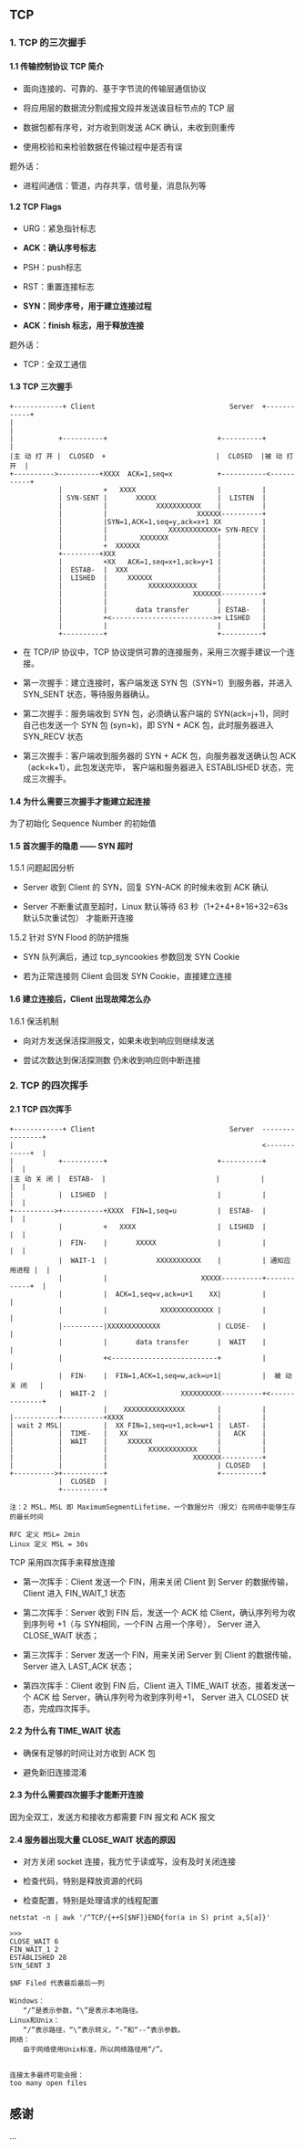 ## TCP

### 1. TCP 的三次握手 

#### 1.1 传输控制协议 TCP 简介

- 面向连接的、可靠的、基于字节流的传输层通信协议

- 将应用层的数据流分割成报文段并发送诶目标节点的 TCP 层

- 数据包都有序号，对方收到则发送 ACK 确认，未收到则重传

- 使用校验和来检验数据在传输过程中是否有误
    
题外话：

- 进程间通信：管道，内存共享，信号量，消息队列等

#### 1.2 TCP Flags

- URG：紧急指针标志

- **ACK：确认序号标志**

- PSH：push标志

- RST：重置连接标志

- **SYN：同步序号，用于建立连接过程**

- **ACK：finish 标志，用于释放连接**

题外话：

- TCP：全双工通信


#### 1.3 TCP 三次握手

```
+------------+ Client                                 Server  +------------+
|                                                                          |
|           +----------+                           +----------+            |
|主 动 打 开 |  CLOSED  +                           |  CLOSED  |被 动 打 开  |
+---------->----------+XXXX  ACK=1,seq=x           +-----------<-----------+
            |          +   XXXX                    |          |
            | SYN-SENT |       XXXXX               |  LISTEN  |
            |          |            XXXXXXXXXXX    |          |
            |          |                      XXXXXX----------+
            |          |SYN=1,ACK=1,seq=y,ack=x+1 XX          |
            |          |               XXXXXXXXXXXX+ SYN-RECV |
            |          |        XXXXXXX            |          |
            |          +  XXXXXX                   |          |
            +---------+XXX                         |          |
            |          +XX   ACK=1,seq=x+1,ack=y+1 |          |
            |  ESTAB-  |  XXX                      |          |
            |  LISHED  |     XXXXXX                |          |
            |          |          XXXXXXXXXXXX     |          |
            |          |                     XXXXXXX----------+
            |          |                           |          |
            |          |       data transfer       | ESTAB-   |
            |          +<------------------------->+ LISHED   |
            |          |                           |          |
            +----------+                           +----------+

```

- 在 TCP/IP 协议中，TCP 协议提供可靠的连接服务，采用三次握手建议一个连接。

- 第一次握手：建立连接时，客户端发送 SYN 包（SYN=1）到服务器，并进入 SYN_SENT 状态，等待服务器确认。

- 第二次握手：服务端收到 SYN 包，必须确认客户端的 SYN(ack=j+1)，同时自己也发送一个 SYN 包 (syn=k)，即
SYN + ACK 包，此时服务器进入SYN_RECV 状态

- 第三次握手：客户端收到服务器的 SYN + ACK 包，向服务器发送确认包 ACK（ack=k+1），此包发送完毕，
客户端和服务器进入 ESTABLISHED 状态，完成三次握手。

#### 1.4 为什么需要三次握手才能建立起连接

为了初始化 Sequence Number 的初始值

#### 1.5 首次握手的隐患 —— SYN 超时

1.5.1 问题起因分析

- Server 收到 Client 的 SYN，回复 SYN-ACK 的时候未收到 ACK 确认

- Server 不断重试直至超时，Linux 默认等待 63 秒（1+2+4+8+16+32=63s 默认5次重试包） 才能断开连接

1.5.2 针对 SYN Flood 的防护措施

- SYN 队列满后，通过 tcp_syncookies 参数回发 SYN Cookie

- 若为正常连接则 Client 会回发 SYN Cookie，直接建立连接

#### 1.6 建立连接后，Client 出现故障怎么办

1.6.1 保活机制

- 向对方发送保活探测报文，如果未收到响应则继续发送

- 尝试次数达到保活探测数 仍未收到响应则中断连接


### 2. TCP 的四次挥手 

#### 2.1 TCP 四次挥手

```
+------------+ Client                                 Server  ----------------+
|                                                             <------------+  |
|           +----------+                           +----------+            |  |            
|主 动 关 闭 |  ESTAB-  |                           |          |            |  | 
|           |  LISHED  |                           |          |            |  | 
+---------->+----------+XXXX  FIN=1,seq=u          |  ESTAB-  |            |  |
            |          +   XXXX                    |  LISHED  |            |  |
            |  FIN-    |       XXXXX               |          |            |  |
            |  WAIT-1  |            XXXXXXXXXXX    |          | 通知应用进程 |  |
            |          |                       XXXXX----------+------------+  |
            |          |  ACK=1,seq=v,ack=u+1    XX|          |               |
            |          |             XXXXXXXXXXXXX |          |               |
            |----------|XXXXXXXXXXXXX              | CLOSE-   |               |
            |          |       data transfer       |  WAIT    |               |
            |          +<--------------------------+          |               |
            |  FIN-    |  FIN=1,ACK=1,seq=w,ack=u+1|          |  被 动 关 闭   |
            |  WAIT-2  |                  XXXXXXXXXX----------+<--------------+
            |          |    XXXXXXXXXXXXXXX        |          |
|-----------+----------+XXXX                       |          |
| wait 2 MSL|          |  XX FIN=1,seq=u+1,ack=w+1 |  LAST-   |
|           |  TIME-   |   XX                      |   ACK    |
|           |  WAIT    |     XXXXXX                |          |
|           |          |          XXXXXXXXXXXX     |          |
|           |          |                     XXXXXXX----------+
|           |          |                           | CLOSED   |
+---------->+----------+                           +----------+
            |  CLOSED  |                           
            +----------+                                       

注：2 MSL，MSL 即 MaximumSegmentLifetime，一个数据分片（报文）在网络中能够生存的最长时间

RFC 定义 MSL= 2min
Linux 定义 MSL = 30s

```


TCP 采用四次挥手来释放连接

- 第一次挥手：Client 发送一个 FIN，用来关闭 Client 到 Server 的数据传输，Client 进入 FIN_WAIT_1 状态

- 第二次挥手：Server 收到 FIN 后，发送一个 ACK 给 Client，确认序列号为收到序列号 +1（与 SYN相同，一个FIN 占用一个序号），
Server 进入 CLOSE_WAIT 状态；

- 第三次挥手：Server 发送一个 FIN，用来关闭 Server 到 Client 的数据传输，Server 进入 LAST_ACK 状态；

- 第四次挥手：Client 收到 FIN 后，Client 进入 TIME_WAIT 状态，接着发送一个 ACK 给 Server，确认序列号为收到序列号+1，
Server 进入 CLOSED 状态，完成四次挥手。

#### 2.2 为什么有 TIME_WAIT 状态

- 确保有足够的时间让对方收到 ACK 包

- 避免新旧连接混淆

#### 2.3 为什么需要四次握手才能断开连接

因为全双工，发送方和接收方都需要 FIN 报文和 ACK 报文

#### 2.4 服务器出现大量 CLOSE_WAIT 状态的原因

- 对方关闭 socket 连接，我方忙于读或写，没有及时关闭连接

- 检查代码，特别是释放资源的代码

- 检查配置，特别是处理请求的线程配置

```shell
netstat -n | awk '/^TCP/{++S[$NF]}END{for(a in S) print a,S[a]}'

>>>
CLOSE_WAIT 6
FIN_WAIT_1 2
ESTABLISHED 28
SYN_SENT 3

$NF Filed 代表最后最后一列

Windows：
　　“/”是表示参数，“\”是表示本地路径。
Linux和Unix：
　　“/”表示路径，“\”表示转义，“-”和“--”表示参数。
网络：
　　由于网络使用Unix标准，所以网络路径用“/”。　　


连接太多最终可能会报：
too many open files
```

## 感谢

...